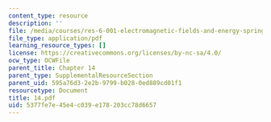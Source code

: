 ```yaml
---
content_type: resource
description: ''
file: /media/courses/res-6-001-electromagnetic-fields-and-energy-spring-2008/5377fe7e45e4c039e178203cc78d6657_14.pdf
file_type: application/pdf
learning_resource_types: []
license: https://creativecommons.org/licenses/by-nc-sa/4.0/
ocw_type: OCWFile
parent_title: Chapter 14
parent_type: SupplementalResourceSection
parent_uid: 595a76d3-2e2b-9799-b028-0ed889cd01f1
resourcetype: Document
title: 14.pdf
uid: 5377fe7e-45e4-c039-e178-203cc78d6657
---
```

